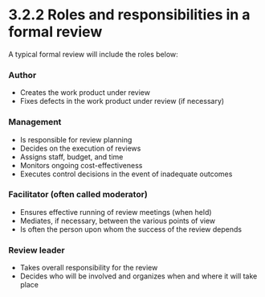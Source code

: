 # 3.2.2 Roles and responsibilities in a formal review

A typical formal review will include the roles below: 

### Author 

* Creates the work product under review 
* Fixes defects in the work product under review \(if necessary\) 

### Management 

* Is responsible for review planning 
* Decides on the execution of reviews
* Assigns staff, budget, and time 
* Monitors ongoing cost-effectiveness 
* Executes control decisions in the event of inadequate outcomes 

### Facilitator \(often called moderator\) 

* Ensures effective running of review meetings \(when held\) 
* Mediates, if necessary, between the various points of view 
* Is often the person upon whom the success of the review depends 

### Review leader 

* Takes overall responsibility for the review 
* Decides who will be involved and organizes when and where it will take place




